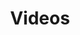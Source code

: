 ---
layout: video_index
title: Videos
tags: videos
permalink: /videos/
intro: Adding sketching to the design process is a great way to amplify software and hardware tools. Sketching provides a unique space that can help you think differently, generate a variety of ideas quickly, explore alternatives with less risk, and encourage constructive discussions with colleagues and clients.
bgimgheader: false
text-twtr: Video design et dev front
current_nav: all
---
